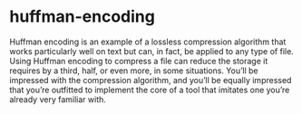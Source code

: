 # huffman-encoding
Huffman encoding is an example of a lossless compression algorithm that works particularly well on text but can, in fact, be applied to any type of file. Using Huffman encoding to compress a file can reduce the storage it requires by a third, half, or even more, in some situations. You’ll be impressed with the compression algorithm, and you’ll be equally impressed that you’re outfitted to implement the core of a tool that imitates one you’re already very familiar with.
